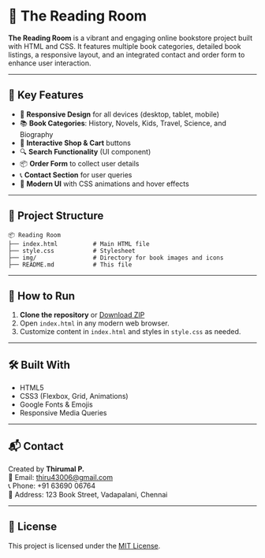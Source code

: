 
# 📖 The Reading Room

**The Reading Room** is a vibrant and engaging online bookstore project built with HTML and CSS. It features multiple book categories, detailed book listings, a responsive layout, and an integrated contact and order form to enhance user interaction.

---

## 🌟 Key Features

- 🎯 **Responsive Design** for all devices (desktop, tablet, mobile)
- 📚 **Book Categories**: History, Novels, Kids, Travel, Science, and Biography
- 🛒 **Interactive Shop & Cart** buttons
- 🔍 **Search Functionality** (UI component)
- 📦 **Order Form** to collect user details
- 📞 **Contact Section** for user queries
- 🎨 **Modern UI** with CSS animations and hover effects

---

## 📁 Project Structure

```
📦 Reading Room
├── index.html          # Main HTML file
├── style.css           # Stylesheet
├── img/                # Directory for book images and icons
├── README.md           # This file
```

---

## 🚀 How to Run

1. **Clone the repository** or [Download ZIP](#)
2. Open `index.html` in any modern web browser.
3. Customize content in `index.html` and styles in `style.css` as needed.

---

## 🛠️ Built With

- HTML5
- CSS3 (Flexbox, Grid, Animations)
- Google Fonts & Emojis
- Responsive Media Queries

---

## 📬 Contact

Created by **Thirumal P.**  
📧 Email: [thiru43006@gmail.com](mailto:thiru43006@gmail.com)  
📞 Phone: +91 63690 06764  
📍 Address: 123 Book Street, Vadapalani, Chennai

---

## 📜 License

This project is licensed under the [MIT License](https://choosealicense.com/licenses/mit/).
